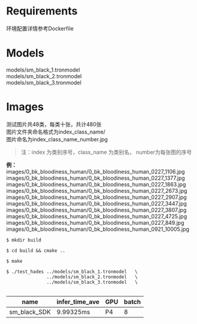 # Requirements
环境配置详情参考Dockerfile

# Models
models/sm_black_1.tronmodel  
models/sm_black_2.tronmodel  
models/sm_black_3.tronmodel  

# Images
测试图片共48类，每类十张，共计480张  
图片文件夹命名格式为index_class_name/  
图片命名为index_class_name_number.jpg  
> 注：index 为类别序号，class_name 为类别名， number为每张图的序号

**例：**                                
images/0_bk_bloodiness_human/0_bk_bloodiness_human_0227_1106.jpg  
images/0_bk_bloodiness_human/0_bk_bloodiness_human_0227_1377.jpg  
images/0_bk_bloodiness_human/0_bk_bloodiness_human_0227_1863.jpg  
images/0_bk_bloodiness_human/0_bk_bloodiness_human_0227_2673.jpg   
images/0_bk_bloodiness_human/0_bk_bloodiness_human_0227_2907.jpg  
images/0_bk_bloodiness_human/0_bk_bloodiness_human_0227_3447.jpg  
images/0_bk_bloodiness_human/0_bk_bloodiness_human_0227_3807.jpg  
images/0_bk_bloodiness_human/0_bk_bloodiness_human_0227_4725.jpg  
images/0_bk_bloodiness_human/0_bk_bloodiness_human_0227_849.jpg   
images/0_bk_bloodiness_human/0_bk_bloodiness_human_0921_10005.jpg  

```shell
$ mkdir build   
   
$ cd build && cmake ..   
   
$ make   
   
$ ./test_hades ../models/sm_black_1.tronmodel   \  
               ../models/sm_black_2.tronmodel   \  
               ../models/sm_black_3.tronmodel   \  
               
```

| name | infer_time_ave | GPU | batch |
| --- | ---| --- | --- |
| sm_black_SDK | 9.99325ms | P4 | 8 |
